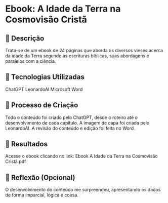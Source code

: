 # Ebook: A Idade da Terra na Cosmovisão Cristã

## 📒 Descrição
Trata-se de um ebook de 24 páginas que aborda os diversos vieses acerca da idade da Terra segundo as escrituras bíblicas, suas abordagens e paralelos com a ciência.

## 🤖 Tecnologias Utilizadas
ChatGPT
LeonardoAI
Microsoft Word

## 🧐 Processo de Criação
Todo o conteúdo foi criado pelo ChatGPT, desde o roteiro até o desenvolvimento de cada capítulo.
A imagem de capa foi criada pelo LeonardoAI.
A revisão do conteúdo e edição foi feita no Word.

## 🚀 Resultados
Acesse o ebook clicando no link: Ebook A Idade da Terra na Cosmovisão Cristã.pdf

## 💭 Reflexão (Opcional)
O desenvolvimento do conteúdo me surpreendeu, apresentando os dados de  forma imparcial, lógica e coesa. 
